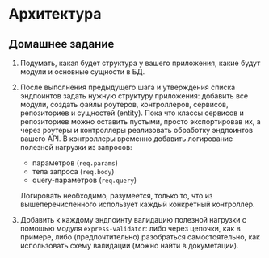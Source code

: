 # Архитектура

## Домашнее задание

1. Подумать, какая будет структура у вашего приложения, какие будут модули и основные сущности в БД.

2. После выполнения предыдущего шага и утверждения списка эндпоинтов задать нужную структуру приложения: добавить все модули, создать файлы роутеров, контроллеров, сервисов, репозиториев и сущностей (entity). Пока что классы сервисов и репозиториев можно оставить пустыми, просто экспортировав их, а через роутеры и контроллеры реализовать обработку эндпоинтов вашего API. В контроллеры временно добавить логирование полезной нагрузки из запросов:
    - параметров (`req.params`)
    - тела запроса (`req.body`)
    - query-параметров (`req.query`)

    Логировать необходимо, разумеется, только то, что из вышеперечисленного использует каждый конкретный контроллер.

3. Добавить к каждому эндпоинту валидацию полезной нагрузки с помощью модуля `express-validator`: либо через цепочки, как в примере, либо (предпочтительно) разобраться самостоятельно, как использовать схему валидации (можно найти в докуметации).
